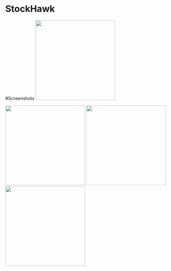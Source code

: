 # StockHawk

#Screenshots
<img src="1.png" width="250">

<img src="2.png" width="250">

<img src="3.png" width="250">

<img src="5.png" width="250">

